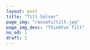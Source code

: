 ```yaml
---
layout: post
title: "Tilt Solver"
page_img: "/assets/tilt.jpg"
page_img_desc: "ThinkFun Tilt"
no_ad: 1
draft: 1
---
```


<script src="https://vuejs.org/js/vue.js"></script>

<div id="tilt-maker">
  <tilt></tilt>
</div>

<script type="text/javascript" src="/TiltMaker/app.js"></script>
